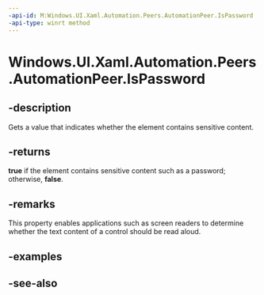 ```yaml
---
-api-id: M:Windows.UI.Xaml.Automation.Peers.AutomationPeer.IsPassword
-api-type: winrt method
---
```


<!-- Method syntax
public bool IsPassword()
-->

# Windows.UI.Xaml.Automation.Peers.AutomationPeer.IsPassword

## -description
Gets a value that indicates whether the element contains sensitive content.


## -returns
**true** if the element contains sensitive content such as a password; otherwise, **false**.

## -remarks
This property enables applications such as screen readers to determine whether the text content of a control should be read aloud.


<!--This remark taken from the RTM .NET documentation. I don't think you should shorten 'applications' to 'apps' here because screen readers are desktop applications that well predate Windows 8; there will probably never be a true screen reader "app" because it requires system integration that the Windows 8 appmodel will never make available to a developer.-->

## -examples

## -see-also

